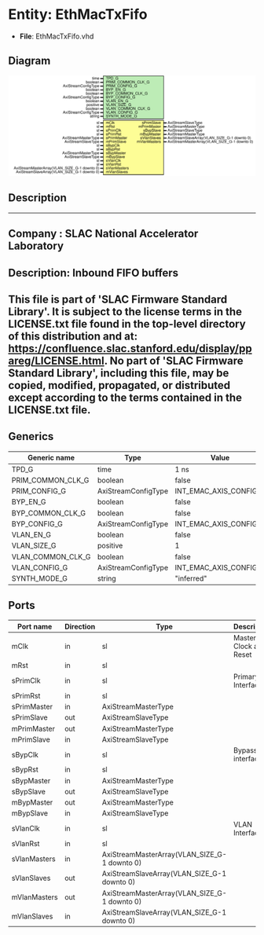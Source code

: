 # Entity: EthMacTxFifo

- **File**: EthMacTxFifo.vhd
## Diagram

![Diagram](EthMacTxFifo.svg "Diagram")
## Description

-----------------------------------------------------------------------------
 Company    : SLAC National Accelerator Laboratory
-----------------------------------------------------------------------------
 Description: Inbound FIFO buffers
-----------------------------------------------------------------------------
 This file is part of 'SLAC Firmware Standard Library'.
 It is subject to the license terms in the LICENSE.txt file found in the
 top-level directory of this distribution and at:
    https://confluence.slac.stanford.edu/display/ppareg/LICENSE.html.
 No part of 'SLAC Firmware Standard Library', including this file,
 may be copied, modified, propagated, or distributed except according to
 the terms contained in the LICENSE.txt file.
-----------------------------------------------------------------------------
## Generics

| Generic name      | Type                | Value                  | Description |
| ----------------- | ------------------- | ---------------------- | ----------- |
| TPD_G             | time                | 1 ns                   |             |
| PRIM_COMMON_CLK_G | boolean             | false                  |             |
| PRIM_CONFIG_G     | AxiStreamConfigType | INT_EMAC_AXIS_CONFIG_C |             |
| BYP_EN_G          | boolean             | false                  |             |
| BYP_COMMON_CLK_G  | boolean             | false                  |             |
| BYP_CONFIG_G      | AxiStreamConfigType | INT_EMAC_AXIS_CONFIG_C |             |
| VLAN_EN_G         | boolean             | false                  |             |
| VLAN_SIZE_G       | positive            | 1                      |             |
| VLAN_COMMON_CLK_G | boolean             | false                  |             |
| VLAN_CONFIG_G     | AxiStreamConfigType | INT_EMAC_AXIS_CONFIG_C |             |
| SYNTH_MODE_G      | string              | "inferred"             |             |
## Ports

| Port name    | Direction | Type                                         | Description            |
| ------------ | --------- | -------------------------------------------- | ---------------------- |
| mClk         | in        | sl                                           | Master Clock and Reset |
| mRst         | in        | sl                                           |                        |
| sPrimClk     | in        | sl                                           | Primary Interface      |
| sPrimRst     | in        | sl                                           |                        |
| sPrimMaster  | in        | AxiStreamMasterType                          |                        |
| sPrimSlave   | out       | AxiStreamSlaveType                           |                        |
| mPrimMaster  | out       | AxiStreamMasterType                          |                        |
| mPrimSlave   | in        | AxiStreamSlaveType                           |                        |
| sBypClk      | in        | sl                                           | Bypass interface       |
| sBypRst      | in        | sl                                           |                        |
| sBypMaster   | in        | AxiStreamMasterType                          |                        |
| sBypSlave    | out       | AxiStreamSlaveType                           |                        |
| mBypMaster   | out       | AxiStreamMasterType                          |                        |
| mBypSlave    | in        | AxiStreamSlaveType                           |                        |
| sVlanClk     | in        | sl                                           | VLAN Interfaces        |
| sVlanRst     | in        | sl                                           |                        |
| sVlanMasters | in        | AxiStreamMasterArray(VLAN_SIZE_G-1 downto 0) |                        |
| sVlanSlaves  | out       | AxiStreamSlaveArray(VLAN_SIZE_G-1 downto 0)  |                        |
| mVlanMasters | out       | AxiStreamMasterArray(VLAN_SIZE_G-1 downto 0) |                        |
| mVlanSlaves  | in        | AxiStreamSlaveArray(VLAN_SIZE_G-1 downto 0)  |                        |

